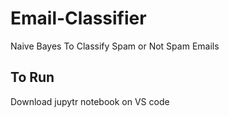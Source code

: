 # Email-Classifier
Naive Bayes To Classify Spam or Not Spam Emails

## To Run 
Download jupytr notebook on VS code
